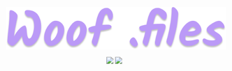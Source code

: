 <p align="center">
<br>
<br>
<br>
<img alt="mf-dots" height="60%" width="100%" src="./docs/static/h1.png"/>
</p>
<p align="center">
<a href="https://github.com/obliviousofcraps/mf-dots/stargazers"><img src="https://img.shields.io/github/stars/obliviousofcraps/mf-dots?color=89e19c&style=flat-square&logo=starship&labelColor=1d212a"></a>
<a href="https://github.com/obliviousofcraps/mf-dots/network/members"><img src="https://img.shields.io/github/forks/obliviousofcraps/mf-dots?color=84afdb&style=flat-square&logo=jfrog-bintray&labelColor=1d212a"></a>

<img alt="" src="https://img.shields.io/github/last-commit/obliviousofcraps/mf-dots?color=fbdf90&label=updated&style=flat-square&labelColor=1d212a"/>

<img alt="" src="https://img.shields.io/github/repo-size/obliviousofcraps/mf-dots?style=flat-square&label=repo-size&color=fb9199&labelColor=1d212a"/>
</p>
